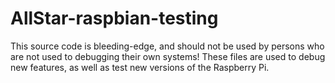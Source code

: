 # AllStar-raspbian-testing
This source code is bleeding-edge, and should not be used by persons who are not used to debugging their own systems!
These files are used to debug new features, as well as test new versions of the Raspberry Pi.
